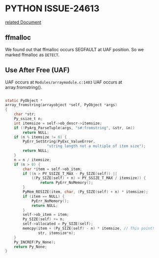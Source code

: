# PYTHON ISSUE-24613

[related Document](https://bugs.python.org/issue24613)

## ffmalloc
We found out that ffmalloc occurs SEGFAULT at UAF position. 
So we marked ffmalloc as `DETECT`.

## Use After Free (UAF)
UAF occurs at `Modules/arraymodule.c:1403`
UAF occurs at array.fromstring(). 

```c

static PyObject *
array_fromstring(arrayobject *self, PyObject *args)
{
    char *str;
    Py_ssize_t n;
    int itemsize = self->ob_descr->itemsize;
    if (!PyArg_ParseTuple(args, "s#:fromstring", &str, &n))
        return NULL;
    if (n % itemsize != 0) {
        PyErr_SetString(PyExc_ValueError,
                   "string length not a multiple of item size");
        return NULL;
    }
    n = n / itemsize;
    if (n > 0) {
        char *item = self->ob_item;
        if ((n > PY_SSIZE_T_MAX - Py_SIZE(self)) ||
            ((Py_SIZE(self) + n) > PY_SSIZE_T_MAX / itemsize)) {
                return PyErr_NoMemory();
        }
        PyMem_RESIZE(item, char, (Py_SIZE(self) + n) * itemsize);
        if (item == NULL) {
            PyErr_NoMemory();
            return NULL;
        }
        self->ob_item = item;
        Py_SIZE(self) += n;
        self->allocated = Py_SIZE(self);
        memcpy(item + (Py_SIZE(self) - n) * itemsize, // This point!
               str, itemsize*n);
    }
    Py_INCREF(Py_None);
    return Py_None;
}
```